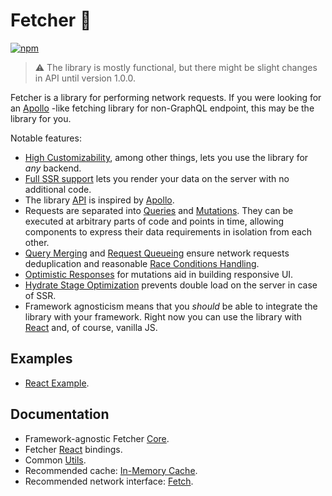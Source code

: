 # Fetcher 🌌

[![npm](https://img.shields.io/npm/v/react-fetching-hooks)](https://www.npmjs.com/package/react-fetching-hooks)

> ⚠ The library is mostly functional, but there might be slight changes in API until version 1.0.0.

Fetcher is a library for performing network requests. If you were looking for an [Apollo](https://www.apollographql.com/) -like fetching library for non-GraphQL endpoint, this may be the library for you.

Notable features:

-   [High Customizability](packages/core#high-customizability), among other things, lets you use the library for _any_ backend.
-   [Full SSR support](packages/core#server-side-rendering) lets you render your data on the server with no additional code.
-   The library [API](packages/core#public-api) is inspired by [Apollo](https://www.apollographql.com/).
-   Requests are separated into [Queries](packages/core#queries) and [Mutations](packages/core#mutations). They can be executed at arbitrary parts of code and points in time, allowing components to express their data requirements in isolation from each other.
-   [Query Merging](packages/core#query-merging) and [Request Queueing](packages/core#request-queueing) ensure network requests deduplication and reasonable [Race Conditions Handling](packages/core#race-conditions-handling).
-   [Optimistic Responses](packages/core#optimistic-responses) for mutations aid in building responsive UI.
-   [Hydrate Stage Optimization](packages/core#hydrate-stage-optimization) prevents double load on the server in case of SSR.
-   Framework agnosticism means that you _should_ be able to integrate the library with your framework. Right now you can use the library with [React](packages/react) and, of course, vanilla JS.

## Examples

-   [React Example](packages/react-example).

## Documentation

-   Framework-agnostic Fetcher [Core](packages/core).
-   Fetcher [React](packages/react) bindings.
-   Common [Utils](packages/utils).
-   Recommended cache: [In-Memory Cache](packages/in-memory-cache).
-   Recommended network interface: [Fetch](packages/fetch).
